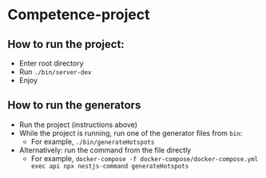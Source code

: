 # Competence-project

## How to run the project:
- Enter root directory
- Run `./bin/server-dev`
- Enjoy

## How to run the generators
- Run the project (instructions above)
- While the project is running, run one of the generator files from `bin`:
  - For example, `./bin/generateHotspots`
- Alternatively: run the command from the file directly
  - For example, `docker-compose -f docker-compose/docker-compose.yml exec api npx nestjs-command generateHotspots`
